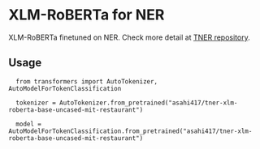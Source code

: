 # XLM-RoBERTa for NER
XLM-RoBERTa finetuned on NER. Check more detail at [TNER repository](https://github.com/asahi417/tner).

## Usage
```
  from transformers import AutoTokenizer, AutoModelForTokenClassification
  
  tokenizer = AutoTokenizer.from_pretrained("asahi417/tner-xlm-roberta-base-uncased-mit-restaurant")
  
  model = AutoModelForTokenClassification.from_pretrained("asahi417/tner-xlm-roberta-base-uncased-mit-restaurant")
 ```